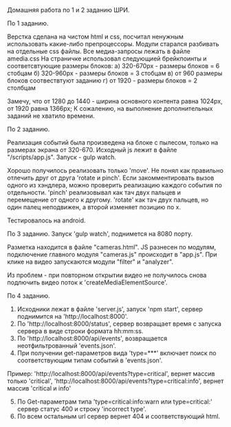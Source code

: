 Домашняя работа по 1 и 2 заданию ШРИ.

По 1 заданию.

Верстка сделана на чистом html и сss, посчитал ненужным использовать какие-либо препроцессоры.
Модули старался разбивать на отдельные css файлы. Все медиа-запросы лежать в файле amedia.css
На страничке использовал следующией брейкпоинты и соответсвтующие размеры блоков:
a) 320-670px - размеры блоков = 6 стобцам
б) 320-960px - размеры блоков = 3 стобцам
в) от 960 размеры блоков соотвествтуют заданию
г) от 1920 - размеры блоков = 2 столбцам

Замечу, что от 1280 до 1440 - ширина основного контента равна 1024px, от 1920 равна 1366px;
К сожалению, на выполнение дополнительных заданий не хватило времени.

По 2 заданию.

Реализация событий была произведена на блоке с пылесом, только на размерах экрана от 320-670.
Исходный js лежит в файле "/scripts/app.js". Запуск - gulp watch.

Хорошо получилось реализовать только 'move'. Не понял как правильно отлечить друг от друга 'rotate и pinch'. Если закомментировать вызов одного из хэндлера, можно проверить реализацию каждого события по отдельности.
'pinch' реализовывал как тач двух пальцев и перемещение от одного к другому.
'rotate' как тач двух пальцев, но один палец неподвижен, а второй изменяет позицию по x.

Тестировалось на android.

По 3 заданию.
Запуск 'gulp watch', поднимется на 8080 порту.

Разметка находится в файле "cameras.html".
JS разнесен по модулям, подключение главного модуля "cameras.js" происходит в "app.js". При клике на видео запускаются модули "filter" и "analyzer".

Из проблем - при повторном открытии видео не получилось снова подлючить видео поток к 'createMediaElementSource'.

По 4 заданию.
1. Исходники лежат в файле 'server.js', запуск 'npm start', сервер поднимится на 'http://localhost:8000'.
2. По 'http://localhost:8000/status', сервер возвращает время с запуска сервера в виде строки формата hh:mm:ss.
3. По 'http://localhost:8000/api/events', возвращается неотфильтрованный 'events.json'.
4. При получении get-параметров вида 'type=***' включает поиск по соответствующим типам событий в 'events.json'.

Пример:
'http://localhost:8000/api/events?type=critical', вернет массив только 'critical',
'http://localhost:8000/api/events?type=critical:info', вернет массив 'critical и info'

5. По Get-параметрам типа 'type=critical:info:warn или type=critical:' сервер статус 400 и строку 'incorrect type'.
6. По всем остальным url сервер вернет 404 и соответствующий html.

